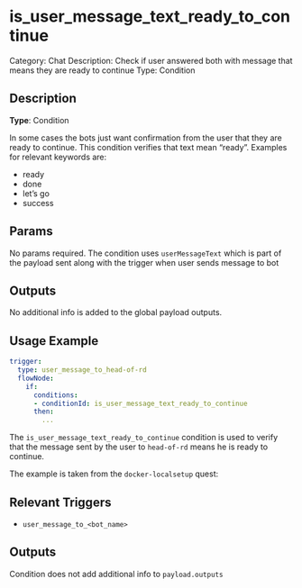 # is_user_message_text_ready_to_continue

Category: Chat
Description: Check if user answered both with message that means they are ready to continue
Type: Condition

## Description

**Type**: Condition

In some cases the bots just want confirmation from the user that they are ready to continue. This condition verifies that text mean “ready”. Examples for relevant keywords are:

- ready
- done
- let’s go
- success

## Params

No params required. The condition uses `userMessageText` which is part of the payload sent along with the trigger when user sends message to bot

## Outputs

No additional info is added to the global payload outputs.

## Usage Example

```yaml
trigger:
  type: user_message_to_head-of-rd
  flowNode:
    if:
      conditions:
      - conditionId: is_user_message_text_ready_to_continue
      then:
        ...
```

The `is_user_message_text_ready_to_continue` condition is used to verify that the message sent by the user to `head-of-rd` means he is ready to continue.

The example is taken from the `docker-localsetup` quest:

[](https://github.com/trywilco/quest-docker-localsetup/blob/main/steps/setup_docker_generic.yml)

## Relevant Triggers

- `user_message_to_<bot_name>`

## Outputs

Condition does not add additional info to `payload.outputs`
